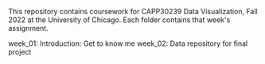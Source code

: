 This repository contains coursework for CAPP30239 Data Visualization, Fall 2022 at the University of Chicago. Each folder contains that week's assignment.

week_01: Introduction: Get to know me
week_02: Data repository for final project
